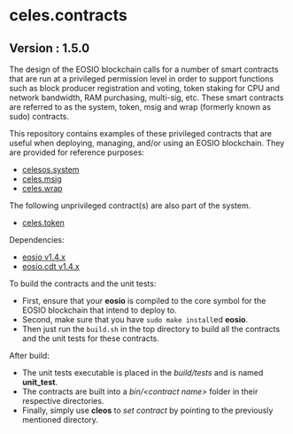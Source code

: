 # celes.contracts

## Version : 1.5.0

The design of the EOSIO blockchain calls for a number of smart contracts that are run at a privileged permission level in order to support functions such as block producer registration and voting, token staking for CPU and network bandwidth, RAM purchasing, multi-sig, etc.  These smart contracts are referred to as the system, token, msig and wrap (formerly known as sudo) contracts.

This repository contains examples of these privileged contracts that are useful when deploying, managing, and/or using an EOSIO blockchain.  They are provided for reference purposes:

   * [celesos.system](https://github.com/eosio/celes.contracts/tree/master/celesos.system)
   * [celes.msig](https://github.com/eosio/celes.contracts/tree/master/celes.msig)
   * [celes.wrap](https://github.com/eosio/celes.contracts/tree/master/celes.wrap)

The following unprivileged contract(s) are also part of the system.
   * [celes.token](https://github.com/eosio/celes.contracts/tree/master/celes.token)

Dependencies:
* [eosio v1.4.x](https://github.com/EOSIO/eos/releases/tag/v1.4.3)
* [eosio.cdt v1.4.x](https://github.com/EOSIO/eosio.cdt/releases/tag/v1.4.0)

To build the contracts and the unit tests:
* First, ensure that your __eosio__ is compiled to the core symbol for the EOSIO blockchain that intend to deploy to.
* Second, make sure that you have ```sudo make install```ed __eosio__.
* Then just run the ```build.sh``` in the top directory to build all the contracts and the unit tests for these contracts.

After build:
* The unit tests executable is placed in the _build/tests_ and is named __unit_test__.
* The contracts are built into a _bin/\<contract name\>_ folder in their respective directories.
* Finally, simply use __cleos__ to _set contract_ by pointing to the previously mentioned directory.
